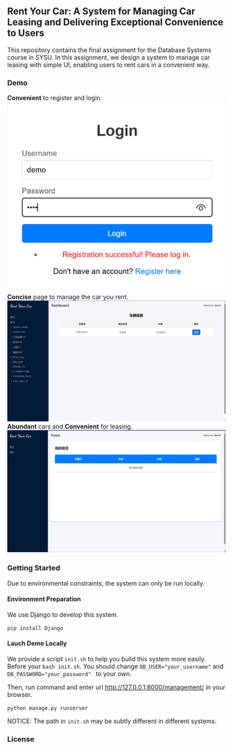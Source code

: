 ## Rent Your Car: A System for Managing Car Leasing and Delivering Exceptional Convenience to Users

This repository contains the final assignment for the Database Systems course in SYSU. In this assignment, we design a system to manage car leasing with simple UI, enabling users to rent cars in a convenient way.

### Demo
**Convenient** to register and login.
![](paper\pic\login.png)
**Concise** page to manage the car you rent.
![](paper\pic\ui.png)
**Abundant** cars and **Convenient** for leasing.
![](paper\pic\homepage.png)

### Getting Started

Due to environmental constraints, the system can only be run locally. 

#### Environment Preparation

We use Django to develop this system.
``` shell
pip install Django
```

#### Lauch Demo Locally

We provide a script ``init.sh`` to help you build this system more easily. Before your ``bash init.sh``. You should change ``DB_USER="your_username"`` and ``DB_PASSWORD="your_password" `` to your own.

Then, run command and enter url http://127.0.0.1:8000/management/ in your browser.
```shell
python manage.py runserver
```

NOTICE: The path in ``init.sh`` may be subtly different in different systems.

### License